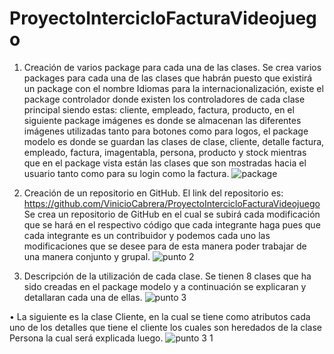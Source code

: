 # ProyectoIntercicloFacturaVideojuego
1.	Creación de varios package para cada una de las clases.
Se crea varios packages para cada una de las clases que habrán puesto que existirá un package con el nombre Idiomas para la internacionalización, existe el package controlador donde existen los controladores de cada clase principal siendo estas: cliente, empleado, factura, producto, en el siguiente package imágenes es donde se almacenan las diferentes imágenes utilizadas tanto para botones como para logos, el package modelo es donde se guardan las clases de clase, cliente, detalle factura, empleado, factura, imagentabla, persona, producto y stock mientras que en el package vista están las clases que son mostradas hacia el usuario tanto como para su login como la factura.
![package](https://user-images.githubusercontent.com/49033427/58682638-06152600-8337-11e9-87f4-36e5d27d932f.jpg)

2.	Creación de un repositorio en GitHub.
El link del repositorio es: https://github.com/VinicioCabrera/ProyectoIntercicloFacturaVideojuego
Se crea un repositorio de GitHub en el cual se subirá cada modificación que se hará en el respectivo código que cada integrante haga pues que cada integrante es un contribuidor y podemos cada uno las modificaciones que se desee para de esta manera poder trabajar de una manera conjunto y grupal.
![punto 2](https://user-images.githubusercontent.com/49033427/58682645-10cfbb00-8337-11e9-8293-14315f09d0df.jpg)

3.	Descripción de la utilización de cada clase.
Se tienen 8 clases que ha sido creadas en el package modelo y a continuación se explicaran y detallaran cada una de ellas. 
![punto 3](https://user-images.githubusercontent.com/49033427/58682716-48d6fe00-8337-11e9-8c88-fab7cf3ef74f.jpg)

•	La siguiente es la clase Cliente, en la cual se tiene como atributos cada uno de los detalles que tiene el cliente los cuales son heredados de la clase Persona la cual será explicada luego. 
![punto 3 1](https://user-images.githubusercontent.com/49033427/58682752-64da9f80-8337-11e9-8f71-15631eb24531.jpg)
